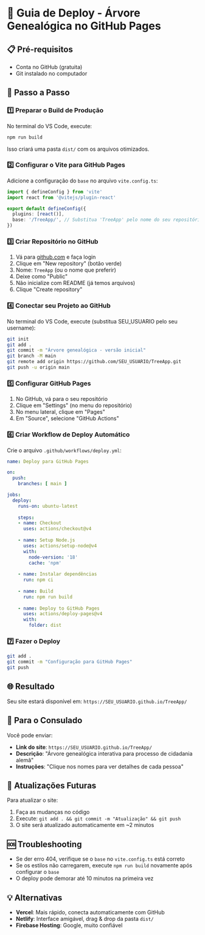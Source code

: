 # 🚀 Guia de Deploy - Árvore Genealógica no GitHub Pages

## 📋 Pré-requisitos
- Conta no GitHub (gratuita)
- Git instalado no computador

## 🎯 Passo a Passo

### 1️⃣ **Preparar o Build de Produção**
No terminal do VS Code, execute:
```bash
npm run build
```
Isso criará uma pasta `dist/` com os arquivos otimizados.

### 2️⃣ **Configurar o Vite para GitHub Pages**
Adicione a configuração do `base` no arquivo `vite.config.ts`:

```typescript
import { defineConfig } from 'vite'
import react from '@vitejs/plugin-react'

export default defineConfig({
  plugins: [react()],
  base: '/TreeApp/', // Substitua 'TreeApp' pelo nome do seu repositório
})
```

### 3️⃣ **Criar Repositório no GitHub**
1. Vá para [github.com](https://github.com) e faça login
2. Clique em "New repository" (botão verde)
3. Nome: `TreeApp` (ou o nome que preferir)
4. Deixe como "Public" 
5. Não inicialize com README (já temos arquivos)
6. Clique "Create repository"

### 4️⃣ **Conectar seu Projeto ao GitHub**
No terminal do VS Code, execute (substitua SEU_USUARIO pelo seu username):
```bash
git init
git add .
git commit -m "Árvore genealógica - versão inicial"
git branch -M main
git remote add origin https://github.com/SEU_USUARIO/TreeApp.git
git push -u origin main
```

### 5️⃣ **Configurar GitHub Pages**
1. No GitHub, vá para o seu repositório
2. Clique em "Settings" (no menu do repositório)
3. No menu lateral, clique em "Pages"
4. Em "Source", selecione "GitHub Actions"

### 6️⃣ **Criar Workflow de Deploy Automático**
Crie o arquivo `.github/workflows/deploy.yml`:

```yaml
name: Deploy para GitHub Pages

on:
  push:
    branches: [ main ]

jobs:
  deploy:
    runs-on: ubuntu-latest
    
    steps:
    - name: Checkout
      uses: actions/checkout@v4
      
    - name: Setup Node.js
      uses: actions/setup-node@v4
      with:
        node-version: '18'
        cache: 'npm'
        
    - name: Instalar dependências
      run: npm ci
      
    - name: Build
      run: npm run build
      
    - name: Deploy to GitHub Pages
      uses: actions/deploy-pages@v4
      with:
        folder: dist
```

### 7️⃣ **Fazer o Deploy**
```bash
git add .
git commit -m "Configuração para GitHub Pages"
git push
```

## 🌐 **Resultado**
Seu site estará disponível em:
`https://SEU_USUARIO.github.io/TreeApp/`

## 📧 **Para o Consulado**
Você pode enviar:
- **Link do site**: `https://SEU_USUARIO.github.io/TreeApp/`
- **Descrição**: "Árvore genealógica interativa para processo de cidadania alemã"
- **Instruções**: "Clique nos nomes para ver detalhes de cada pessoa"

## 🔄 **Atualizações Futuras**
Para atualizar o site:
1. Faça as mudanças no código
2. Execute: `git add . && git commit -m "Atualização" && git push`
3. O site será atualizado automaticamente em ~2 minutos

## 🆘 **Troubleshooting**
- Se der erro 404, verifique se o `base` no `vite.config.ts` está correto
- Se os estilos não carregarem, execute `npm run build` novamente após configurar o `base`
- O deploy pode demorar até 10 minutos na primeira vez

## 💡 **Alternativas**
- **Vercel**: Mais rápido, conecta automaticamente com GitHub
- **Netlify**: Interface amigável, drag & drop da pasta `dist/`
- **Firebase Hosting**: Google, muito confiável
